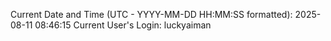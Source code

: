 Current Date and Time (UTC - YYYY-MM-DD HH:MM:SS formatted): 2025-08-11 08:46:15
Current User's Login: luckyaiman
